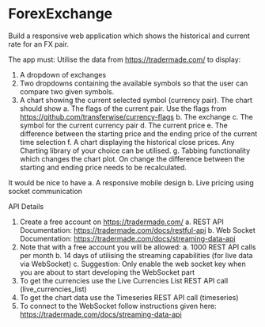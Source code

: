 # ForexExchange

Build a responsive web application which shows the historical and current rate for an FX pair.


The app must:
Utilise the data from https://tradermade.com/ to display:

1.	A dropdown of exchanges
2.	Two dropdowns containing the available symbols so that the user can compare two given symbols.
3.	A chart showing the current selected symbol (currency pair). The chart should show
  a.	The flags of the current pair. Use the flags from https://github.com/transferwise/currency-flags
  b.	The exchange
  c.	The symbol for the current currency pair
  d.	The current price
  e.	The difference between the starting price and the ending price of the current time selection
  f.	A chart displaying the historical close prices. Any Charting library of your choice can be utilised.
  g.	Tabbing functionality which changes the chart plot. On change the difference between the starting and ending  price needs to be recalculated.

It would be nice to have 
a.	A responsive mobile design
b.	Live pricing using socket communication

API Details

1.	Create a free account on https://tradermade.com/
  a.	REST API Documentation: https://tradermade.com/docs/restful-api
  b.	Web Socket Documentation: https://tradermade.com/docs/streaming-data-api
2.	Note that with a free account you will be allowed:
  a.	1000 REST API calls per month
  b.	14 days of utilising the streaming capabilities (for live data via WebSocket)
  c.	Suggestion: Only enable the web socket key when you are about to start developing the WebSocket part
3.	To get the currencies use the Live Currencies List REST API call (live_currencies_list)
4.	To get the chart data use the Timeseries REST API call (timeseries)
5.	To connect to the WebSocket follow instructions given here: https://tradermade.com/docs/streaming-data-api
